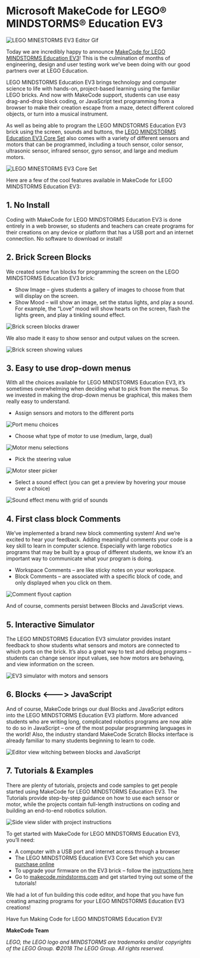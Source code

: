 # Microsoft MakeCode for LEGO® MINDSTORMS® Education EV3

![LEGO MINESTORMS EV3 Editor Gif](/static/blog/lego/05-15-2018/editorgif.gif)

Today we are incredibly happy to announce [MakeCode for LEGO MINDSTORMS Education EV3](https://makecode.mindstorms.com/)! This is the culmination of months of engineering, design and user testing work we’ve been doing with our good partners over at LEGO Education.

LEGO MINDSTORMS Education EV3 brings technology and computer science to life with hands-on, project-based learning using the familiar LEGO bricks. And now with MakeCode support, students can use easy drag-and-drop block coding, or JavaScript text programming from a browser to make their creation escape from a maze, detect different colored objects, or turn into a musical instrument.

As well as being able to program the LEGO MINDSTORMS Education EV3 brick using the screen, sounds and buttons, the [LEGO MINDSTORMS Education EV3 Core Set](https://education.lego.com/en-us/products/lego-mindstorms-education-ev3-core-set-/5003400) also comes with a variety of different sensors and motors that can be programmed, including a touch sensor, color sensor, ultrasonic sensor, infrared sensor, gyro sensor, and large and medium motors.

![LEGO MINESTORMS EV3 Core Set](/static/blog/lego/05-15-2018/core-set.jpg)

Here are a few of the cool features available in MakeCode for LEGO MINDSTORMS Education EV3:

## 1. No Install

Coding with MakeCode for LEGO MINDSTORMS Education EV3 is done entirely in a web browser, so students and teachers can create programs for their creations on any device or platform that has a USB port and an internet connection. No software to download or install!

## 2. Brick Screen Blocks

We created some fun blocks for programming the screen on the LEGO MINDSTORMS Education EV3 brick:

* Show Image – gives students a gallery of images to choose from that will display on the screen.
* Show Mood – will show an image, set the status lights, and play a sound. For example, the “Love” mood will show hearts on the screen, flash the lights green, and play a tinkling sound effect.

![Brick screen blocks drawer](/static/blog/lego/05-15-2018/brick-screen.gif)

We also made it easy to show sensor and output values on the screen.

![Brick screen showing values](/static/blog/lego/05-15-2018/brick-screen-values.png)

## 3. Easy to use drop-down menus

With all the choices available for LEGO MINDSTORMS Education EV3, it’s sometimes overwhelming when deciding what to pick from the menus. So we invested in making the drop-down menus be graphical, this makes them really easy to understand.

* Assign sensors and motors to the different ports 

![Port menu choices](/static/blog/lego/05-15-2018/ports.png)

* Choose what type of motor to use (medium, large, dual) 

![Motor menu selections](/static/blog/lego/05-15-2018/motors.png)

* Pick the steering value

![Motor steer picker](/static/blog/lego/05-15-2018/steering.gif)

* Select a sound effect (you can get a preview by hovering your mouse over a choice) 

![Sound effect menu with grid of sounds](/static/blog/lego/05-15-2018/sound-effect.gif)

## 4. First class block Comments

We’ve implemented a brand new block commenting system! And we’re excited to hear your feedback. Adding meaningful comments your code is a key skill to learn in computer science. Especially with large robotics programs that may be built by a group of different students, we know it’s an important way to communicate what your program is doing.

* Workspace Comments – are like sticky notes on your workspace.
* Block Comments – are associated with a specific block of code, and only displayed when you click on them.

![Comment flyout caption](/static/blog/lego/05-15-2018/comments.png)

And of course, comments persist between Blocks and JavaScript views.

## 5. Interactive Simulator

The LEGO MINDSTORMS Education EV3 simulator provides instant feedback to show students what sensors and motors are connected to which ports on the brick. It’s also a great way to test and debug programs – students can change sensor input values, see how motors are behaving, and view information on the screen.

![EV3 simulator with motors and sensors](/static/blog/lego/05-15-2018/simulator.gif)

## 6. Blocks <\---> JavaScript

And of course, MakeCode brings our dual Blocks and JavaScript editors into the LEGO MINDSTORMS Education EV3 platform. More advanced students who are writing long, complicated robotics programs are now able to do so in JavaScript – one of the most popular programming languages in the world! Also, the industry standard MakeCode Scratch Blocks interface is already familiar to many students beginning to learn to code.

![Editor view witching between blocks and JavaScript](/static/blog/lego/05-15-2018/javascript.gif)

## 7. Tutorials & Examples

There are plenty of tutorials, projects and code samples to get people started using MakeCode for LEGO MINDSTORMS Education EV3. The Tutorials provide step-by-step guidance on how to use each sensor or motor, while the projects contain full-length instructions on coding and building an end-to-end robotics solution.

![Side view slider with project instructions](/static/blog/lego/05-15-2018/projects.png)

To get started with MakeCode for LEGO MINDSTORMS Education EV3, you’ll need:

* A computer with a USB port and internet access through a browser 
* The LEGO MINDSTORMS Education EV3 Core Set which you can [purchase online](https://education.lego.com/en-us/shop/mindstorms%20ev3) 
* To upgrade your firmware on the EV3 brick – follow the [instructions here](https://makecode.mindstorms.com/troubleshoot) 
* Go to [makecode.mindstorms.com](https://makecode.mindstorms.com) and get started trying out some of the tutorials!

We had a lot of fun building this code editor, and hope that you have fun creating amazing programs for your LEGO MINDSTORMS Education EV3 creations!

Have fun Making Code for LEGO MINDSTORMS Education EV3!

**MakeCode Team**

*LEGO, the LEGO logo and MINDSTORMS are trademarks and/or copyrights of the LEGO Group. ©2018 The LEGO Group. All rights reserved.*
